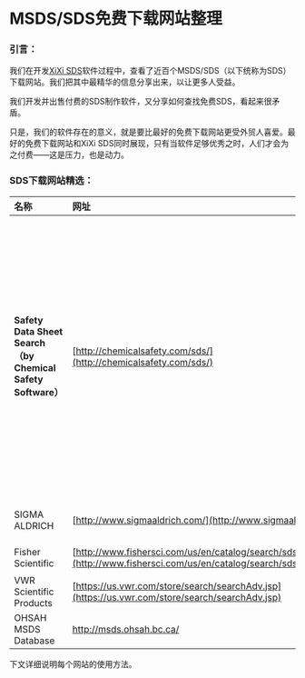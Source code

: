 # MSDS/SDS免费下载网站整理

### **引言：**

我们在开发[XiXi SDS](http://www.xixisys.com)软件过程中，查看了近百个MSDS/SDS（以下统称为SDS）下载网站。我们把其中最精华的信息分享出来，以让更多人受益。

我们开发并出售付费的SDS制作软件，又分享如何查找免费SDS，看起来很矛盾。

只是，我们的软件存在的意义，就是要比最好的免费下载网站更受外贸人喜爱。最好的免费下载网站和XiXi SDS同时展现，只有当软件足够优秀之时，人们才会为之付费——这是压力，也是动力。

### SDS下载网站精选：

| 名称 | 网址 | 备注 |
| :--- | :--- | :--- |
| **Safety Data Sheet Search（by Chemical Safety Software）** | [http://chemicalsafety.com/sds/](http://chemicalsafety.com/sds/) | 1.不用注册，免费使用；2.一键搜索SIGMA ALDRICH、ThermoFisher、Fisher Scientific、POCH、Science Lab、GFS Chemicals、Acros Organics、Alfa Aesar、Praxair、Air Liquide、EMD Millipore等化学试剂网站的SDS，可直接下载；3.有手机客户端。 |
| SIGMA ALDRICH | [http://www.sigmaaldrich.com/](http://www.sigmaaldrich.com/) | 超过30万份SDS，且符合最新标准。 |
| Fisher Scientific | [http://www.fishersci.com/us/en/catalog/search/sdshome.html](http://www.fishersci.com/us/en/catalog/search/sdshome.html) | 超过7万份SDS。 |
| VWR Scientific Products | [https://us.vwr.com/store/search/searchAdv.jsp](https://us.vwr.com/store/search/searchAdv.jsp) | 超过4万份SDS。 |
| OHSAH MSDS Database | http://msds.ohsah.bc.ca/ |  |

下文详细说明每个网站的使用方法。

